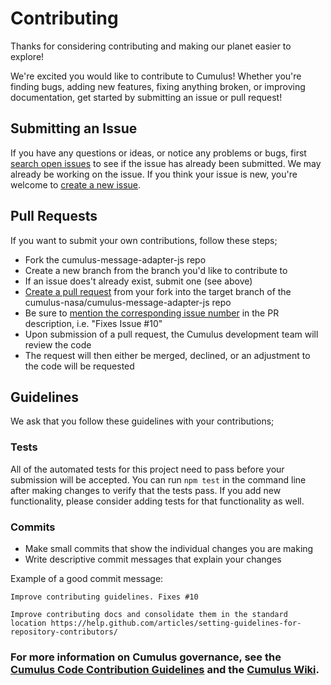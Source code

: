 # Contributing

Thanks for considering contributing and making our planet easier to explore!

We're excited you would like to contribute to Cumulus! Whether you're finding bugs, adding new features, fixing anything broken, or improving documentation, get started by submitting an issue or pull request!

## Submitting an Issue

If you have any questions or ideas, or notice any problems or bugs, first [search open issues](https://github.com/cumulus-nasa/cumulus-message-adapter-js/issues) to see if the issue has already been submitted. We may already be working on the issue. If you think your issue is new, you're welcome to [create a new issue](https://github.com/cumulus-nasa/cumulus-message-adapter-js/issues/new).

## Pull Requests

If you want to submit your own contributions, follow these steps;

* Fork the cumulus-message-adapter-js repo
* Create a new branch from the branch you'd like to contribute to
* If an issue does't already exist, submit one (see above)
* [Create a pull request](https://help.github.com/articles/creating-a-pull-request/) from your fork into the target branch of the cumulus-nasa/cumulus-message-adapter-js repo
* Be sure to [mention the corresponding issue number](https://help.github.com/articles/closing-issues-using-keywords/) in the PR description, i.e. "Fixes Issue #10"
* Upon submission of a pull request, the Cumulus development team will review the code
* The request will then either be merged, declined, or an adjustment to the code will be requested

## Guidelines

We ask that you follow these guidelines with your contributions;

### Tests

All of the automated tests for this project need to pass before your submission will be accepted. You can run `npm test` in the command line after making changes to verify that the tests pass. If you add new functionality, please consider adding tests for that functionality as well.

### Commits

* Make small commits that show the individual changes you are making
* Write descriptive commit messages that explain your changes

Example of a good commit message:

```
Improve contributing guidelines. Fixes #10

Improve contributing docs and consolidate them in the standard location https://help.github.com/articles/setting-guidelines-for-repository-contributors/
```

### For more information on Cumulus governance, see the [Cumulus Code Contribution Guidelines](https://docs.google.com/document/d/14J_DS6nyQ32BpeVjdR-YKfzHAzFB299tKghPGshXUTU/edit) and the [Cumulus Wiki](https://wiki.earthdata.nasa.gov/display/CUMULUS/Cumulus).
